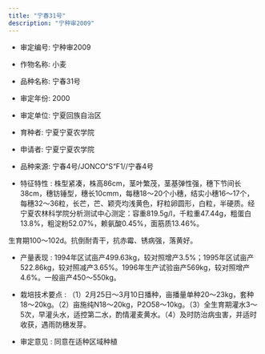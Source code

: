 ```yaml
---
title: "宁春31号"
description: "宁种审2009"
---
```

* 审定编号:  宁种审2009

*  作物名称:  小麦

*  品种名称:  宁春31号

*  审定年份:  2000

*  审定单位:  宁夏回族自治区

* 育种者:  宁夏宁夏农学院

*  申请者:  宁夏宁夏农学院

*  品种来源:  宁春4号/JONCO“S“F1//宁春4号

*  特征特性 : 
株型紧凑，株高86cm，茎叶繁茂，茎基弹性强，穗下节间长38cm，穗钫锤型，穗长10cmm，每穗18～20个小穗，结实小穗16～17个，每穗32～36粒，长芒，芒、颖壳均浅黄色，籽粒卵圆形，白粒，半硬质。经宁夏农林科学院分析测试中心测定：容重819.5g/l，千粒重47.44g，粗蛋白13.8%，粗淀粉52.07%，赖氨酸0.45%，面筋质13.46%。
生育期100～102d。抗倒耐青干，抗赤霉、锈病强，落黄好。

 
*  产量表现 : 
1994年区试亩产499.63kg，较对照增产3.5%；1995年区试亩产522.86kg，较对照减产3.65%。1996年生产试验亩产569kg，较对照增产4.6%。一般亩产450～550kg。

*  栽培技术要点 : 
（1）2月25日～3月10日播种，亩播量单种20～23kg，套种18～20kg。（2）亩施纯N18～20kg，P2O58～10kg。（3）全生育期灌水3～5次，早灌头水，适控第二水，酌情灌麦黄水。（4）及时防治病虫害，并适时收获，遇雨防穗发芽。 

*  审定意见 : 
同意在适种区域种植

